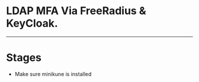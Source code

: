 # LDAP MFA Via FreeRadius & KeyCloak.

-----


# Stages

* Make sure minikune is installed

```

```